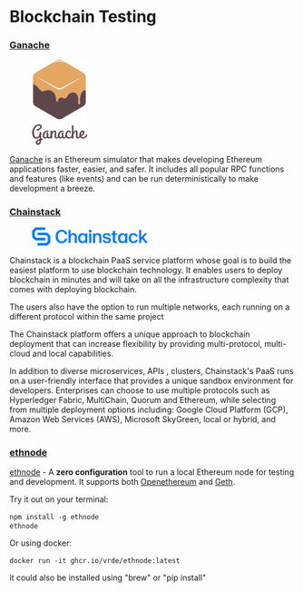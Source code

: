 # Blockchain Testing

### [Ganache](https://github.com/trufflesuite/ganache)&#x20;

<figure><img src="../../.gitbook/assets/image (16).png" alt=""><figcaption></figcaption></figure>

[Ganache](https://github.com/trufflesuite/ganache) is an Ethereum simulator that makes developing Ethereum applications faster, easier, and safer. It includes all popular RPC functions and features (like events) and can be run deterministically to make development a breeze.

### [Chainstack](https://chainstack.com/)

<figure><img src="../../.gitbook/assets/image (23).png" alt=""><figcaption></figcaption></figure>

Chainstack is a blockchain PaaS service platform whose goal is to build the easiest platform to use blockchain technology. It enables users to deploy blockchain in minutes and will take on all the infrastructure complexity that comes with deploying blockchain.&#x20;

The users also have the option to run multiple networks, each running on a different protocol within the same project

The Chainstack platform offers a unique approach to blockchain deployment that can increase flexibility by providing multi-protocol, multi-cloud and local capabilities.&#x20;

In addition to diverse microservices, APIs , clusters, Chainstack's PaaS runs on a user-friendly interface that provides a unique sandbox environment for developers. Enterprises can choose to use multiple protocols such as Hyperledger Fabric, MultiChain, Quorum and Ethereum, while selecting from multiple deployment options including: Google Cloud Platform (GCP), Amazon Web Services (AWS), Microsoft SkyGreen, local or hybrid, and more.

### [ethnode](https://github.com/vrde/ethnode)

[ethnode](https://github.com/vrde/ethnode) -  A **zero configuration** tool to run a local Ethereum node for testing and development. It supports both [Openethereum](https://github.com/openethereum/openethereum) and [Geth](https://github.com/ethereum/go-ethereum).

Try it out on your terminal:

```
npm install -g ethnode
ethnode
```

Or using docker:

```
docker run -it ghcr.io/vrde/ethnode:latest
```

it could also be installed using "brew" or "pip install"
